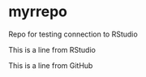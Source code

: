 # myrrepo
Repo for testing connection to RStudio

This is a line from RStudio

This is a line from GitHub
